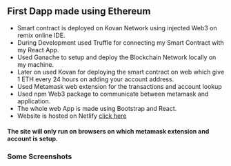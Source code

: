 ## First Dapp made using Ethereum
 - Smart contract is deployed on Kovan Network using injected Web3 on remix online IDE.
 - During Development used Truffle for connecting my Smart Contract with my React App.
 - Used Ganache to setup and deploy the Blockchain Network locally on my machine.
 - Later on used Kovan for deploying the smart contract on web which give 1 ETH every 24 hours on adding your account address.
 - Used Metamask web extension for the transactions and account lookup
 - Used npm Web3 package to communicate between metamask and application.
 - The whole web App is made using Bootstrap and React.
 - Website is hosted on Netlify [click here](https://election-dapp-srrathi.netlify.app/)
#### The site will only run on browsers on which metamask extension and account is setup.
### Some Screenshots
